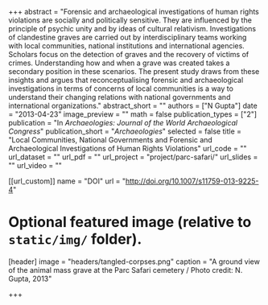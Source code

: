 +++
abstract = "Forensic and archaeological investigations of human rights violations are socially and politically sensitive. They are influenced by the principle of psychic unity and by ideas of cultural relativism. Investigations of clandestine graves are carried out by interdisciplinary teams working with local communities, national institutions and international agencies. Scholars focus on the detection of graves and the recovery of victims of crimes. Understanding how and when a grave was created takes a secondary position in these scenarios. The present study draws from these insights and argues that reconceptualising forensic and archaeological investigations in terms of concerns of local communities is a way to understand their changing relations with national governments and international organizations."
abstract_short = ""
authors = ["N Gupta"]
date = "2013-04-23"
image_preview = ""
math = false
publication_types = ["2"]
publication = "In *Archaeologies: Journal of the World Archaeological Congress*"
publication_short = "*Archaeologies*"
selected = false
title = "Local Communities, National Governments and Forensic and Archaeological Investigations of Human Rights Violations"
url_code = ""
url_dataset = ""
url_pdf = ""
url_project = "project/parc-safari/"
url_slides = ""
url_video = ""

[[url_custom]]
name = "DOI"
url = "http://doi.org/10.1007/s11759-013-9225-4"

# Optional featured image (relative to `static/img/` folder).
[header]
image = "headers/tangled-corpses.png"
caption = "A ground view of the animal mass grave at the Parc Safari cemetery / Photo credit: N. Gupta, 2013"


+++
